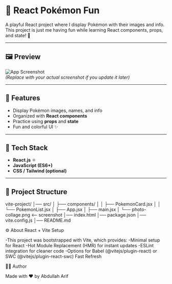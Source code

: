 # 🐉 React Pokémon Fun  

A playful React project where I display Pokémon with their images and info.  
This project is just me having fun while learning React components, props, and state! 🎉  

---

## 🖼️ Preview
![App Screenshot](src/photo-collage.png)  
*(Replace with your actual screenshot if you update it later)*  

---

## 🧐 Features
- Display Pokémon images, names, and info  
- Organized with **React components**  
- Practice using **props** and **state**  
- Fun and colorful UI ✨  

---

## 🥸 Tech Stack
- **React.js** ⚛️  
- **JavaScript (ES6+)**  
- **CSS / Tailwind (optional)**  

---

## 📂 Project Structure
vite-project/
│── src/
│ ├── components/
│ │ ├── PokemonCard.jsx
│ │ └── PokemonList.jsx
│ ├── App.jsx
│ ├── main.jsx
│ └── photo-collage.png <-- screenshot
│── index.html
│── package.json
│── vite.config.js
│── README.md

⚙️ About React + Vite Setup

-This project was bootstrapped with Vite, which provides:
-Minimal setup for React
-Hot Module Replacement (HMR) for instant updates
-ESLint integration for cleaner code
-Options for Babel (@vitejs/plugin-react) or SWC (@vitejs/plugin-react-swc) Fast Refresh

🧑‍💻 Author

Made with ❤️ by Abdullah Arif
